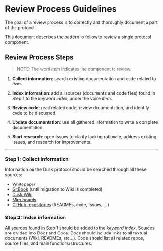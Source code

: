 # Review Process Guidelines
The goal of a review process is to correctly and thoroughly document a part of the protocol.

This document describes the pattern to follow to review a single protocol component.

## Review Process Steps
> NOTE: The word _item_ indicates the component to review.

 1. **Collect information**: search existing documentation and code related to _item_.
<!-- info can be copied in the NOTES.md file  -->

 2. **Index information**: add all sources (documents and code files) found in Step 1
                           to the _keyword index_, under the voice _item_.

 3. **Review code**: read related code, review documentation, and identify code to be discussed.

 4. **Update documentation**: use all gathered information to write a complete documentation.

 5. **Start research**: open Issues to clarify lacking rationale, address existing issues, and research for improvements.

---

 ### Step 1: Collect information
 Information on the Dusk protocol should be searched through all these sources:
 - [Whitepaper](https://dusk.network/uploads/The_Dusk_Network_Whitepaper_v3_0_0.pdf)
 - [GitBook](https://app.gitbook.com/o/-M8H04Dfb0IChBw1yUbU/home) (until migration to Wiki is completed)
 - [Dusk Wiki](https://wiki.dusk.network)
 - [Miro boards](https://miro.com/app/dashboard/)
 - [GitHub repositories](https://github.com/orgs/dusk-network/repositories) (READMEs, code, Issues, ...)

### Step 2: Index information
All sources found in Step 1 should be added to the [_keyword index_](https://github.com/dusk-network/dusk-index/tree/main/keywords).
Sources are divided into Docs and Code. Docs should include links to all textual documents (Wiki, READMEs, etc...). Code should list all related repos, source files, and main functions/structures.